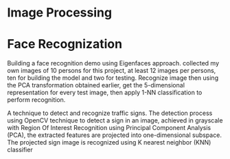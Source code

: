 # Image Processing
# Face Recognization 
Building a face recognition demo using Eigenfaces approach. collected my own images of 10 persons for this project, at least 12 images per persons, ten for building the model and two for testing.
Recognize image then using the PCA transformation obtained earlier, get the 5-dimensional representation for every test image, then apply 1-NN classification to perform recognition.

A technique to detect and recognize traffic signs.
The detection process using OpenCV technique to detect a sign in an image, achieved in grayscale with Region Of Interest
Recognition using Principal Component Analysis (PCA), the extracted features are projected into one-dimensional subspace. 
The projected sign image is recognized using K nearest neighbor (KNN) classifier

